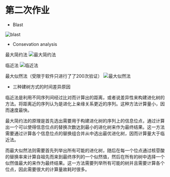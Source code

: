 # 第二次作业

- Blast
  
![blast](./blast.jpg)

- Consevation analysis

最大简约法
![最大简约法](./ML.png)

临近法
![临近法](./NJ.png)

最大似然法（受限于软件只进行了了200次验证）
![最大似然法](./MS.png)

- 三种建树方式的时间差异原因
  
临近法是利用不同序列间经过比对而计算出的距离，或者说差异性来构建进化树的方法。将距离近的序列认为是进化上亲缘关系更近的序列。这种方法计算量小，因而速度最快。

最大简约法的原理是首先选出需要用于构建进化树的序列上的信息位点，通过计算出一个可以使得信息位点的替换次数达到最小的进化树来作为最终结果。这一方法需要通过计算各个信息位点的替换组合并从中选出最优进化树，因而计算量大于临近法。

而最大似然法则需要首先列举出所有可能的进化树，随后在每一个位点通过核苷酸的替换率来计算自祖先而来到最终序列的一个似然值，然后在所有的树中选择一个似然值最大的来作为最终结果。这一方法需要列举所有可能的树并且需要计算各个位点，因此需要很大的计算量故耗时很多。
